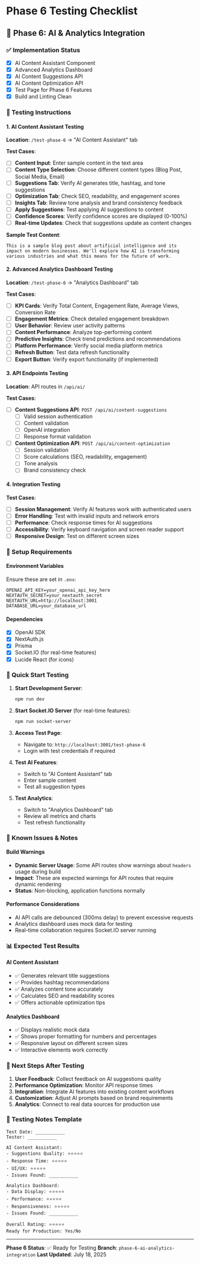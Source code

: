 # Phase 6 Testing Checklist

## 🎯 Phase 6: AI & Analytics Integration

### ✅ Implementation Status
- [x] AI Content Assistant Component
- [x] Advanced Analytics Dashboard
- [x] AI Content Suggestions API
- [x] AI Content Optimization API
- [x] Test Page for Phase 6 Features
- [x] Build and Linting Clean

### 🧪 Testing Instructions

#### 1. AI Content Assistant Testing
**Location**: `/test-phase-6` → "AI Content Assistant" tab

**Test Cases**:
- [ ] **Content Input**: Enter sample content in the text area
- [ ] **Content Type Selection**: Choose different content types (Blog Post, Social Media, Email)
- [ ] **Suggestions Tab**: Verify AI generates title, hashtag, and tone suggestions
- [ ] **Optimization Tab**: Check SEO, readability, and engagement scores
- [ ] **Insights Tab**: Review tone analysis and brand consistency feedback
- [ ] **Apply Suggestions**: Test applying AI suggestions to content
- [ ] **Confidence Scores**: Verify confidence scores are displayed (0-100%)
- [ ] **Real-time Updates**: Check that suggestions update as content changes

**Sample Test Content**:
```
This is a sample blog post about artificial intelligence and its impact on modern businesses. We'll explore how AI is transforming various industries and what this means for the future of work.
```

#### 2. Advanced Analytics Dashboard Testing
**Location**: `/test-phase-6` → "Analytics Dashboard" tab

**Test Cases**:
- [ ] **KPI Cards**: Verify Total Content, Engagement Rate, Average Views, Conversion Rate
- [ ] **Engagement Metrics**: Check detailed engagement breakdown
- [ ] **User Behavior**: Review user activity patterns
- [ ] **Content Performance**: Analyze top-performing content
- [ ] **Predictive Insights**: Check trend predictions and recommendations
- [ ] **Platform Performance**: Verify social media platform metrics
- [ ] **Refresh Button**: Test data refresh functionality
- [ ] **Export Button**: Verify export functionality (if implemented)

#### 3. API Endpoints Testing
**Location**: API routes in `/api/ai/`

**Test Cases**:
- [ ] **Content Suggestions API**: `POST /api/ai/content-suggestions`
  - [ ] Valid session authentication
  - [ ] Content validation
  - [ ] OpenAI integration
  - [ ] Response format validation
- [ ] **Content Optimization API**: `POST /api/ai/content-optimization`
  - [ ] Session validation
  - [ ] Score calculations (SEO, readability, engagement)
  - [ ] Tone analysis
  - [ ] Brand consistency check

#### 4. Integration Testing
**Test Cases**:
- [ ] **Session Management**: Verify AI features work with authenticated users
- [ ] **Error Handling**: Test with invalid inputs and network errors
- [ ] **Performance**: Check response times for AI suggestions
- [ ] **Accessibility**: Verify keyboard navigation and screen reader support
- [ ] **Responsive Design**: Test on different screen sizes

### 🔧 Setup Requirements

#### Environment Variables
Ensure these are set in `.env`:
```env
OPENAI_API_KEY=your_openai_api_key_here
NEXTAUTH_SECRET=your_nextauth_secret
NEXTAUTH_URL=http://localhost:3001
DATABASE_URL=your_database_url
```

#### Dependencies
- [x] OpenAI SDK
- [x] NextAuth.js
- [x] Prisma
- [x] Socket.IO (for real-time features)
- [x] Lucide React (for icons)

### 🚀 Quick Start Testing

1. **Start Development Server**:
   ```bash
   npm run dev
   ```

2. **Start Socket.IO Server** (for real-time features):
   ```bash
   npm run socket-server
   ```

3. **Access Test Page**:
   - Navigate to: `http://localhost:3001/test-phase-6`
   - Login with test credentials if required

4. **Test AI Features**:
   - Switch to "AI Content Assistant" tab
   - Enter sample content
   - Test all suggestion types

5. **Test Analytics**:
   - Switch to "Analytics Dashboard" tab
   - Review all metrics and charts
   - Test refresh functionality

### 🐛 Known Issues & Notes

#### Build Warnings
- **Dynamic Server Usage**: Some API routes show warnings about `headers` usage during build
- **Impact**: These are expected warnings for API routes that require dynamic rendering
- **Status**: Non-blocking, application functions normally

#### Performance Considerations
- AI API calls are debounced (300ms delay) to prevent excessive requests
- Analytics dashboard uses mock data for testing
- Real-time collaboration requires Socket.IO server running

### 📊 Expected Test Results

#### AI Content Assistant
- ✅ Generates relevant title suggestions
- ✅ Provides hashtag recommendations
- ✅ Analyzes content tone accurately
- ✅ Calculates SEO and readability scores
- ✅ Offers actionable optimization tips

#### Analytics Dashboard
- ✅ Displays realistic mock data
- ✅ Shows proper formatting for numbers and percentages
- ✅ Responsive layout on different screen sizes
- ✅ Interactive elements work correctly

### 🔄 Next Steps After Testing

1. **User Feedback**: Collect feedback on AI suggestions quality
2. **Performance Optimization**: Monitor API response times
3. **Integration**: Integrate AI features into existing content workflows
4. **Customization**: Adjust AI prompts based on brand requirements
5. **Analytics**: Connect to real data sources for production use

### 📝 Testing Notes Template

```
Test Date: ___________
Tester: ___________

AI Content Assistant:
- Suggestions Quality: ⭐⭐⭐⭐⭐
- Response Time: ⭐⭐⭐⭐⭐
- UI/UX: ⭐⭐⭐⭐⭐
- Issues Found: ___________

Analytics Dashboard:
- Data Display: ⭐⭐⭐⭐⭐
- Performance: ⭐⭐⭐⭐⭐
- Responsiveness: ⭐⭐⭐⭐⭐
- Issues Found: ___________

Overall Rating: ⭐⭐⭐⭐⭐
Ready for Production: Yes/No
```

---

**Phase 6 Status**: ✅ Ready for Testing
**Branch**: `phase-6-ai-analytics-integration`
**Last Updated**: July 18, 2025 